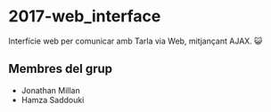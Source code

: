 # 2017-web_interface

Interfície web per comunicar amb Tarla via Web, mitjançant AJAX. :smiley_cat:

Membres del grup
------------------------
* Jonathan Millan
* Hamza Saddouki
